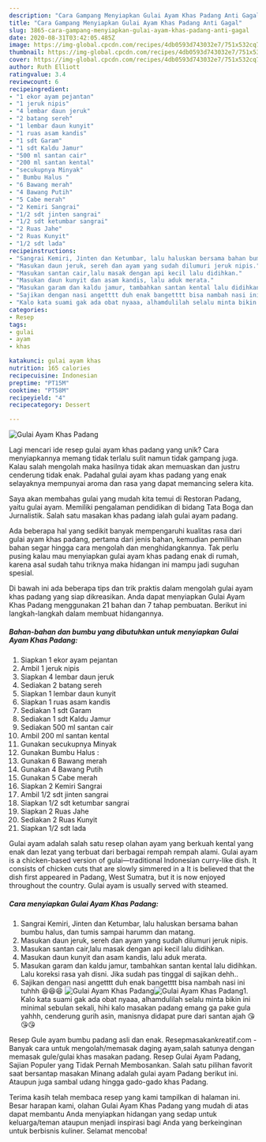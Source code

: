 ```yaml
---
description: "Cara Gampang Menyiapkan Gulai Ayam Khas Padang Anti Gagal"
title: "Cara Gampang Menyiapkan Gulai Ayam Khas Padang Anti Gagal"
slug: 3865-cara-gampang-menyiapkan-gulai-ayam-khas-padang-anti-gagal
date: 2020-08-31T03:42:05.485Z
image: https://img-global.cpcdn.com/recipes/4db0593d743032e7/751x532cq70/gulai-ayam-khas-padang-foto-resep-utama.jpg
thumbnail: https://img-global.cpcdn.com/recipes/4db0593d743032e7/751x532cq70/gulai-ayam-khas-padang-foto-resep-utama.jpg
cover: https://img-global.cpcdn.com/recipes/4db0593d743032e7/751x532cq70/gulai-ayam-khas-padang-foto-resep-utama.jpg
author: Ruth Elliott
ratingvalue: 3.4
reviewcount: 6
recipeingredient:
- "1 ekor ayam pejantan"
- "1 jeruk nipis"
- "4 lembar daun jeruk"
- "2 batang sereh"
- "1 lembar daun kunyit"
- "1 ruas asam kandis"
- "1 sdt Garam"
- "1 sdt Kaldu Jamur"
- "500 ml santan cair"
- "200 ml santan kental"
- "secukupnya Minyak"
- " Bumbu Halus "
- "6 Bawang merah"
- "4 Bawang Putih"
- "5 Cabe merah"
- "2 Kemiri Sangrai"
- "1/2 sdt jinten sangrai"
- "1/2 sdt ketumbar sangrai"
- "2 Ruas Jahe"
- "2 Ruas Kunyit"
- "1/2 sdt lada"
recipeinstructions:
- "Sangrai Kemiri, Jinten dan Ketumbar, lalu haluskan bersama bahan bumbu halus, dan tumis sampai harumm dan matang."
- "Masukan daun jeruk, sereh dan ayam yang sudah dilumuri jeruk nipis."
- "Masukan santan cair,lalu masak dengan api kecil lalu didihkan."
- "Masukan daun kunyit dan asam kandis, lalu aduk merata."
- "Masukan garam dan kaldu jamur, tambahkan santan kental lalu didihkan. Lalu koreksi rasa yah disni. Jika sudah pas tinggal di sajikan dehh.."
- "Sajikan dengan nasi angetttt duh enak bangetttt bisa nambah nasi ini tuhhh 😆😆😆"
- "Kalo kata suami gak ada obat nyaaa, alhamdulilah selalu minta bikin ini minimal sebulan sekali, hihi kalo masakan padang emang ga pake gula yahhh, cenderung gurih asin, manisnya didapat pure dari santan ajah 😘😘😘"
categories:
- Resep
tags:
- gulai
- ayam
- khas

katakunci: gulai ayam khas 
nutrition: 165 calories
recipecuisine: Indonesian
preptime: "PT15M"
cooktime: "PT58M"
recipeyield: "4"
recipecategory: Dessert

---
```



![Gulai Ayam Khas Padang](https://img-global.cpcdn.com/recipes/4db0593d743032e7/751x532cq70/gulai-ayam-khas-padang-foto-resep-utama.jpg)

Lagi mencari ide resep gulai ayam khas padang yang unik? Cara menyiapkannya memang tidak terlalu sulit namun tidak gampang juga. Kalau salah mengolah maka hasilnya tidak akan memuaskan dan justru cenderung tidak enak. Padahal gulai ayam khas padang yang enak selayaknya mempunyai aroma dan rasa yang dapat memancing selera kita.

Saya akan membahas gulai yang mudah kita temui di Restoran Padang, yaitu gulai ayam. Memiliki pengalaman pendidikan di bidang Tata Boga dan Jurnalistik. Salah satu masakan khas padang ialah gulai ayam padang.

Ada beberapa hal yang sedikit banyak mempengaruhi kualitas rasa dari gulai ayam khas padang, pertama dari jenis bahan, kemudian pemilihan bahan segar hingga cara mengolah dan menghidangkannya. Tak perlu pusing kalau mau menyiapkan gulai ayam khas padang enak di rumah, karena asal sudah tahu triknya maka hidangan ini mampu jadi suguhan spesial.


Di bawah ini ada beberapa tips dan trik praktis dalam mengolah gulai ayam khas padang yang siap dikreasikan. Anda dapat menyiapkan Gulai Ayam Khas Padang menggunakan 21 bahan dan 7 tahap pembuatan. Berikut ini langkah-langkah dalam membuat hidangannya.

<!--inarticleads1-->

##### Bahan-bahan dan bumbu yang dibutuhkan untuk menyiapkan Gulai Ayam Khas Padang:

1. Siapkan 1 ekor ayam pejantan
1. Ambil 1 jeruk nipis
1. Siapkan 4 lembar daun jeruk
1. Sediakan 2 batang sereh
1. Siapkan 1 lembar daun kunyit
1. Siapkan 1 ruas asam kandis
1. Sediakan 1 sdt Garam
1. Sediakan 1 sdt Kaldu Jamur
1. Sediakan 500 ml santan cair
1. Ambil 200 ml santan kental
1. Gunakan secukupnya Minyak
1. Gunakan  Bumbu Halus :
1. Gunakan 6 Bawang merah
1. Gunakan 4 Bawang Putih
1. Gunakan 5 Cabe merah
1. Siapkan 2 Kemiri Sangrai
1. Ambil 1/2 sdt jinten sangrai
1. Siapkan 1/2 sdt ketumbar sangrai
1. Siapkan 2 Ruas Jahe
1. Sediakan 2 Ruas Kunyit
1. Siapkan 1/2 sdt lada


Gulai ayam adalah salah satu resep olahan ayam yang berkuah kental yang enak dan lezat yang terbuat dari berbagai rempah rempah alami. Gulai ayam is a chicken-based version of gulai—traditional Indonesian curry-like dish. It consists of chicken cuts that are slowly simmered in a It is believed that the dish first appeared in Padang, West Sumatra, but it is now enjoyed throughout the country. Gulai ayam is usually served with steamed. 

<!--inarticleads2-->

##### Cara menyiapkan Gulai Ayam Khas Padang:

1. Sangrai Kemiri, Jinten dan Ketumbar, lalu haluskan bersama bahan bumbu halus, dan tumis sampai harumm dan matang.
1. Masukan daun jeruk, sereh dan ayam yang sudah dilumuri jeruk nipis.
1. Masukan santan cair,lalu masak dengan api kecil lalu didihkan.
1. Masukan daun kunyit dan asam kandis, lalu aduk merata.
1. Masukan garam dan kaldu jamur, tambahkan santan kental lalu didihkan. Lalu koreksi rasa yah disni. Jika sudah pas tinggal di sajikan dehh..
1. Sajikan dengan nasi angetttt duh enak bangetttt bisa nambah nasi ini tuhhh 😆😆😆
<img src="//assets-global.cpcdn.com/assets/icons/button_play-2c75c40dde080a61004c1f40b05d8f140eaff45d7e9e6481dc71c63d2e7c4909.png" alt="Gulai Ayam Khas Padang"><img src="//assets-global.cpcdn.com/assets/icons/button_play-2c75c40dde080a61004c1f40b05d8f140eaff45d7e9e6481dc71c63d2e7c4909.png" alt="Gulai Ayam Khas Padang">1. Kalo kata suami gak ada obat nyaaa, alhamdulilah selalu minta bikin ini minimal sebulan sekali, hihi kalo masakan padang emang ga pake gula yahhh, cenderung gurih asin, manisnya didapat pure dari santan ajah 😘😘😘


Resep Gule ayam bumbu padang asli dan enak. Resepmasakankreatif.com - Banyak cara untuk mengolah/memasak daging ayam,salah satunya dengan memasak gule/gulai khas masakan padang. Resep Gulai Ayam Padang, Sajian Populer yang Tidak Pernah Membosankan. Salah satu pilihan favorit saat bersantap masakan Minang adalah gulai ayam Padang berikut ini. Ataupun juga sambal udang hingga gado-gado khas Padang. 

Terima kasih telah membaca resep yang kami tampilkan di halaman ini. Besar harapan kami, olahan Gulai Ayam Khas Padang yang mudah di atas dapat membantu Anda menyiapkan hidangan yang sedap untuk keluarga/teman ataupun menjadi inspirasi bagi Anda yang berkeinginan untuk berbisnis kuliner. Selamat mencoba!
